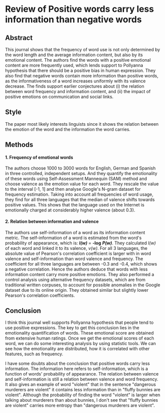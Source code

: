 # Review of Positive words carry less information than negative words

## Abstract
This journal shows that the frequency of word use is not only determined by the word length and the average information content, but also by its emotional content. The authors find the words with a positive emotional content are more frequently used, which lends support to Pollyanna hypothesis that there should be a positive bias in human expression. They also find that negative words contain more information than positive words, as the informativeness of a word increases uniformly with its valence decrease. The finds support earlier conjectures about (i) the relation between word frequency and information content, and (ii) the impact of positive emotions on communication and social links.

## Style
The paper most likely interests linguists since it shows the relation between the emotion of the word and the information the word carries. 

## Methods
#### 1. Frequency of emotional words
The authors choose 1000 to 3000 words for English, German and Spanish in three controlled, independent setups. And they quantify the emotionality of these words using Self-Assessment Mannequin (SAM) method and choose valence as the emotion value for each word. They rescale the value to the interval [-1, 1] and then analyse Google's N-gram dataset for frequency estimation. Taking into account all frequencies of word usage, they find for all three languages that the median of valence shifts towards positive values. This shows that the language used on the Internet is emotionally charged at considerably higher valence (about 0.3).

#### 2. Relation between information and valence
The authors use self-information of a word as its information content metric. The self-information of a word is estimated from the word's probability of appearance, which is: **_I(w)_** = **-log** **_P(w)_**. They calculated *I(w)* of each word and linked it to its valence, *v(w)*. For all 3 languages, the absolute value of Pearson's correlation coefficient is larger with in word valence and self-information than word valence and frequency. The coefficient for all three languages are between -0.3 and -0.4, which shows a negative correlation. Hence the authors deduce that words with less information content carry more positive emotions. They also performed a control analysis using alternative frequency datasets, which are from traditional written corpuses,  to account for possible anomalies in the Google dataset due to its online origin. They obtained similar but slightly lower Pearson's correlation coefficients.

## Conclusion
I think this journal well supports Pollyanna hypothesis that people tend to use positive expressions. The key to get this conclusion lies in the emotionality quantification of words. These emotional score are obtained from extensive human ratings. Once we get the emotional scores of each word, we can do some interesting analysis by using statistic tools. We can see how the emotionality are distributed, how it is correlated with other features, such as frequency.

I have some doubts about the conclusion that positive words carry less information. The information here refers to self-information, which is a function of words' probability of appearance. The relation between valence and self-information is still a relation between valence and word frequency. It also gives an example of word "violent" that in the sentence "dangerous murderers are violent" it contains less information than in "fluffy bunnies are violent". Although the probability of finding the word "violent" is larger when talking about murderers than about bunnies, I don't see that "fluffy bunnies are violent" carries more entropy than "dangerous murderers are violent".
